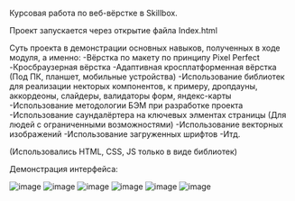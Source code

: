 Курсовая работа по веб-вёрстке в Skillbox.

Проект запускается через открытие файла Index.html

Суть проекта в демонстрации основных навыков, полученных в ходе модуля, а именно:
-Вёрстка по макету по принципу Pixel Perfect
-Кросбраузерная вёрстка
-Адаптивная кросплатформенная вёрстка (Под ПК, планшет, мобильные устройства)
-Использование библиотек для реализации некторых компонентов, к примеру, дропдауны, аккордеоны, слайдеры, валидаторы форм, яндекс-карты
-Использование методологии БЭМ при разработке проекта
-Использование саундалёртера на ключевых элментах страницы (Для людей с ограниченными возможностями)
-Использование векторных изображений
-Использование загруженных шрифтов
-Итд.

(Использовались HTML, CSS, JS только в виде библиотек)

Демонстрация интерфейса:

![image](https://github.com/user-attachments/assets/2c2e497a-290c-4ef8-ab80-4eccdbb69c84)
![image](https://github.com/user-attachments/assets/52f15062-00b3-46ea-b32d-fd408ec4f265)
![image](https://github.com/user-attachments/assets/4c83894e-0de6-44d7-ac43-78aef46414c3)
![image](https://github.com/user-attachments/assets/24babb04-b4c2-4651-8839-f6663ca7dd1f)
![image](https://github.com/user-attachments/assets/a8f40242-5b1f-45e1-a3fe-c0f31eb50ef7)
![image](https://github.com/user-attachments/assets/8d7d00ca-e066-4311-9891-01e1b0e0af2c)

